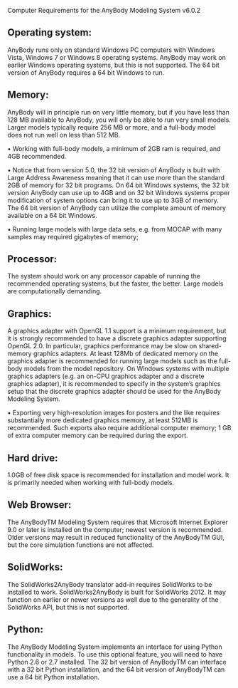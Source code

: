 Computer Requirements for the AnyBody Modeling System v6.0.2

## Operating system:
AnyBody runs only on standard Windows PC computers with Windows Vista, Windows 7 or Windows 8 operating systems.
AnyBody may work on earlier Windows operating systems, but this is not supported.
The 64 bit version of AnyBody requires a 64 bit Windows to run.

## Memory:
AnyBody will in principle run on very little memory, but if you have less than 128 MB available to AnyBody, you will only be able to run very small models. Larger models typically require 256 MB or more, and a full-body model does not run well on less than 512 MB.

• Working with full-body models, a minimum of 2GB ram is required, and 4GB recommended.

• Notice that from version 5.0, the 32 bit version of AnyBody is built with Large Address Awareness meaning that it can use more than the standard 2GB of memory for 32 bit programs. On 64 bit Windows systems, the 32 bit version AnyBody can use up to 4GB and on 32 bit Windows systems proper modification of system options can bring it to use up to 3GB of memory. The 64 bit version of AnyBody can utilize the complete amount of memory available on a 64 bit Windows.

• Running large models with large data sets, e.g. from MOCAP with many samples may required gigabytes of memory;

## Processor:
The system should work on any processor capable of running the recommended operating systems, but the faster, the better. Large models are computationally demanding.

## Graphics:
A graphics adapter with OpenGL 1.1 support is a minimum requirement, but it is strongly recommended to have a discrete graphics adapter supporting OpenGL 2.0. In particular, graphics performance may be slow on shared-memory graphics adapters. At least 128Mb of dedicated memory on the graphics adapter is recommended for running large models such as the full-body models from the model repository. On Windows systems with multiple graphics adapters (e.g. an on-CPU graphics adapter and a discrete graphics adapter), it is recommended to specify in the system’s graphics setup that the
discrete graphics adapter should be used for the AnyBody Modeling System.

•  Exporting very high-resolution images for posters and the like requires substantially more dedicated graphics memory, at least 512MB is recommended. Such exports also require additional computer memory; 1 GB of extra computer memory can be required during the export.


## Hard drive:
1.0GB of free disk space is recommended for installation and model work. It is primarily needed when working with full-body models.

## Web Browser:
The AnyBodyTM Modeling System requires that Microsoft Internet Explorer 9.0 or later is installed on the computer; newest version is recommended. Older versions may result in reduced functionality of the AnyBodyTM GUI, but the core simulation functions are not affected.


## SolidWorks:
The SolidWorks2AnyBody translator add-in requires SolidWorks to be installed to work. SolidWorks2AnyBody is built for SolidWorks 2012. It may function on earlier or newer versions as well due to the generality of the SolidWorks API, but this is not supported.

## Python:
The AnyBody Modeling System implements an interface for using Python functionality in models. To use this optional feature, you will need to have Python 2.6 or 2.7 installed. The 32 bit version of AnyBodyTM can interface with a 32 bit Python
installation, and the 64 bit version of AnyBodyTM can use a 64 bit Python installation.